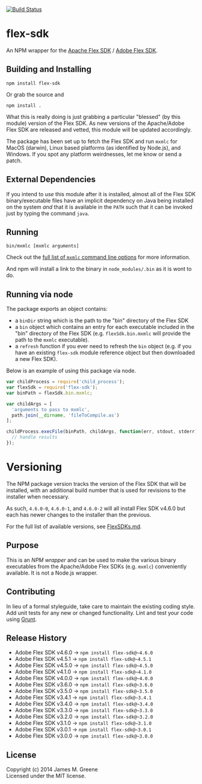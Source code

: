 [![Build Status](https://travis-ci.org/JamesMGreene/node-flex-sdk.png?branch=master)](https://travis-ci.org/JamesMGreene/node-flex-sdk)

# flex-sdk

An NPM wrapper for the [Apache Flex SDK][flex/apache/site] / [Adobe Flex SDK][flex/adobe/site].


## Building and Installing

```shell
npm install flex-sdk
```

Or grab the source and

```shell
npm install .
```

What this is really doing is just grabbing a particular "blessed" (by this
module) version of the Flex SDK.  As new versions of the Apache/Adobe Flex
SDK are released and vetted, this module will be updated accordingly.

The package has been set up to fetch the Flex SDK and run `mxmlc` for MacOS (darwin),
Linux based platforms (as identified by Node.js), and Windows.  If you
spot any platform weirdnesses, let me know or send a patch.


## External Dependencies

If you intend to _use_ this module after it is installed, almost all of the Flex
SDK binary/executable files have an implicit dependency on Java being installed
on the system _and_ that it is available in the `PATH` such that it can be
invoked just by typing the command `java`.


## Running

```shell
bin/mxmlc [mxmlc arguments]
```

Check out the [full list of `mxmlc` command line options][flex/adobe/compiler-options]
for more information.

And npm will install a link to the binary in `node_modules/.bin` as
it is wont to do.


## Running via node

The package exports an object contains:
 - a `binDir` string which is the path to the "bin" directory of the Flex SDK
 - a `bin` object which contains an entry for each executable included in the
   "bin" directory of the Flex SDK (e.g. `flexSdk.bin.mxmlc` will provide the
   path to the `mxmlc` executable).
 - a `refresh` function if you ever need to refresh the `bin` object (e.g. if
   you have an existing `flex-sdk` module reference object but then downloaded a
   new Flex SDK).

Below is an example of using this package via node.

```js
var childProcess = require('child_process');
var flexSdk = require('flex-sdk');
var binPath = flexSdk.bin.mxmlc;

var childArgs = [
  'arguments to pass to mxmlc',
  path.join(__dirname, 'fileToCompile.as')
];

childProcess.execFile(binPath, childArgs, function(err, stdout, stderr) {
  // handle results
});
```


# Versioning
The NPM package version tracks the version of the Flex SDK that will be installed,
with an additional build number that is used for revisions to the installer
when necessary.

As such, `4.6.0-0`, `4.6.0-1`, and `4.6.0-2` will all install Flex SDK v4.6.0 but each
has newer changes to the installer than the previous.

For the full list of available versions, see [FlexSDKs.md][flex/sdk-versions].


## Purpose
This is an _NPM wrapper_ and can be used to make the various binary executables 
from the Apache/Adobe Flex SDKs (e.g. `mxmlc`) conveniently available.
It is not a Node.js wrapper.


## Contributing
In lieu of a formal styleguide, take care to maintain the existing coding style.
Add unit tests for any new or changed functionality. Lint and test your code
using [Grunt][grunt/site].


## Release History
 - Adobe Flex SDK v4.6.0 &rarr; `npm install flex-sdk@~4.6.0`
 - Adobe Flex SDK v4.5.1 &rarr; `npm install flex-sdk@~4.5.1`
 - Adobe Flex SDK v4.5.0 &rarr; `npm install flex-sdk@~4.5.0`
 - Adobe Flex SDK v4.1.0 &rarr; `npm install flex-sdk@~4.1.0`
 - Adobe Flex SDK v4.0.0 &rarr; `npm install flex-sdk@~4.0.0`
 - Adobe Flex SDK v3.6.0 &rarr; `npm install flex-sdk@~3.6.0`
 - Adobe Flex SDK v3.5.0 &rarr; `npm install flex-sdk@~3.5.0`
 - Adobe Flex SDK v3.4.1 &rarr; `npm install flex-sdk@~3.4.1`
 - Adobe Flex SDK v3.4.0 &rarr; `npm install flex-sdk@~3.4.0`
 - Adobe Flex SDK v3.3.0 &rarr; `npm install flex-sdk@~3.3.0`
 - Adobe Flex SDK v3.2.0 &rarr; `npm install flex-sdk@~3.2.0`
 - Adobe Flex SDK v3.1.0 &rarr; `npm install flex-sdk@~3.1.0`
 - Adobe Flex SDK v3.0.1 &rarr; `npm install flex-sdk@~3.0.1`
 - Adobe Flex SDK v3.0.0 &rarr; `npm install flex-sdk@~3.0.0`


## License
Copyright (c) 2014 James M. Greene  
Licensed under the MIT license.



[flex/apache/site]: http://flex.apache.org/index.html "Apache Flex"
[flex/adobe/site]: http://www.adobe.com/devnet/flex.html "Adobe Flex"
[flex/adobe/compiler-options]: http://livedocs.adobe.com/flex/3/html/help.html?content=compilers_14.html "mxmlc command line options"
[flex/sdk-versions]: https://github.com/JamesMGreene/node-flex-sdk/blob/master/FlexSDKs.md "Flex SDK version list"
[grunt/site]: (http://gruntjs.com/) "Grunt"
